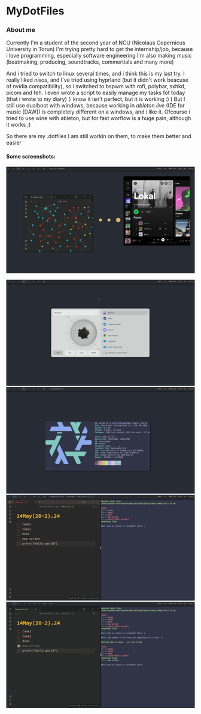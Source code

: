 # MyDotFiles

### About me
Currently I'm a student of the second year of NCU (Nicolaus Copernicus University in Torun)
I'm trying pretty hard to get the internship/job, because i love programming, especially software engineering
I'm also making music (beatmaking, producing, soundtracks, commertials and many more)

And i tried to switch to linux several times, and i think this is my last try. I really liked *nixos*, and I've tried using 
hyprland (but it didn't work beacuse of nvidia compatibility), so i switched to bspwm with rofi, polybar, sxhkd, picom and feh.
I even wrote a script to easily manage my tasks fot today (that i wrote to my diary) (i know it isn't perfect, but it is working :) )
But I still use dualboot with windows, because working in *ableton live* (IDE for music [DAW]) is completely different on a windows, and i like it.
Ofcourse i tried to use wine with ableton, but for fast worflow is a huge pain, although it works ;)

So there are my .dotfiles
I am still workin on them, to make them better and easier

#### Some screenshots:

![Pictures/bspwm1.png](Pictures/bspwm1.png)

![](Pictures/bspwm2.png)
![](Pictures/bspwm3.png)
![](Pictures/bspwm6.png)
![](Pictures/bspwm7.png)
